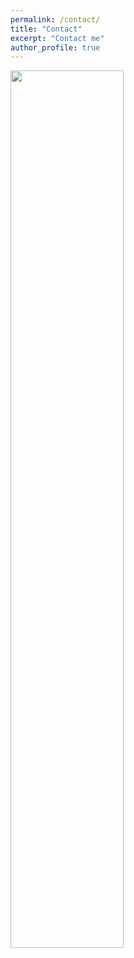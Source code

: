 ```yaml
---
permalink: /contact/
title: "Contact"
excerpt: "Contact me"
author_profile: true
---
```


<img src="https://mastane.github.io/images/codec.png" width="60%" height="60%">
